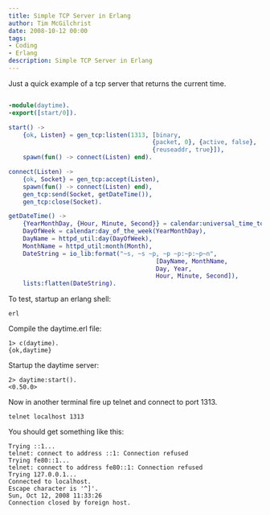 ```yaml
---
title: Simple TCP Server in Erlang
author: Tim McGilchrist
date: 2008-10-12 00:00
tags:
- Coding
- Erlang
description: Simple TCP Server in Erlang
---
```

Just a quick example of a tcp server that returns the current time.

``` erlang

-module(daytime).
-export([start/0]).

start() ->
    {ok, Listen} = gen_tcp:listen(1313, [binary,
                                        {packet, 0}, {active, false},
                                        {reuseaddr, true}]),
    spawn(fun() -> connect(Listen) end).

connect(Listen) ->
    {ok, Socket} = gen_tcp:accept(Listen),
    spawn(fun() -> connect(Listen) end),
    gen_tcp:send(Socket, getDateTime()),
    gen_tcp:close(Socket).

getDateTime() ->
    {YearMonthDay, {Hour, Minute, Second}} = calendar:universal_time_to_local_time(erlang:universaltime()),
    DayOfWeek = calendar:day_of_the_week(YearMonthDay),
    DayName = httpd_util:day(DayOfWeek),
    MonthName = httpd_util:month(Month),
    DateString = io_lib:format("~s, ~s ~p, ~p ~p:~p:~p~n",
                                         [DayName, MonthName,
                                         Day, Year,
                                         Hour, Minute, Second]),
    lists:flatten(DateString).

```


To test, startup an erlang shell:

    erl

Compile the daytime.erl file:

    1> c(daytime).
    {ok,daytime}

Startup the daytime server:

    2> daytime:start().
    <0.50.0>

Now in another terminal fire up telnet and connect to port 1313.

    telnet localhost 1313

You should get something like this:

    Trying ::1...
    telnet: connect to address ::1: Connection refused
    Trying fe80::1...
    telnet: connect to address fe80::1: Connection refused
    Trying 127.0.0.1...
    Connected to localhost.
    Escape character is '^]'.
    Sun, Oct 12, 2008 11:33:26
    Connection closed by foreign host.

